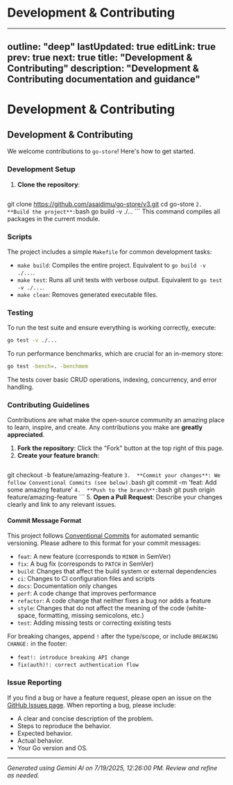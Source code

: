 # Development & Contributing

---
outline: "deep"
lastUpdated: true
editLink: true
prev: true
next: true
title: "Development & Contributing"
description: "Development & Contributing documentation and guidance"
---
# Development & Contributing

## Development & Contributing

We welcome contributions to `go-store`! Here's how to get started.

### Development Setup

1.  **Clone the repository**:
    ```bash
git clone https://github.com/asaidimu/go-store/v3.git
cd go-store
    ```
2.  **Build the project**:
    ```bash
go build -v ./...
    ```
    This command compiles all packages in the current module.

### Scripts

The project includes a simple `Makefile` for common development tasks:

*   `make build`: Compiles the entire project. Equivalent to `go build -v ./...`.
*   `make test`: Runs all unit tests with verbose output. Equivalent to `go test -v ./...`.
*   `make clean`: Removes generated executable files.

### Testing

To run the test suite and ensure everything is working correctly, execute:

```bash
go test -v ./...
```

To run performance benchmarks, which are crucial for an in-memory store:

```bash
go test -bench=. -benchmem
```

The tests cover basic CRUD operations, indexing, concurrency, and error handling.

### Contributing Guidelines

Contributions are what make the open-source community an amazing place to learn, inspire, and create. Any contributions you make are **greatly appreciated**.

1.  **Fork the repository**: Click the "Fork" button at the top right of this page.
2.  **Create your feature branch**:
    ```bash
git checkout -b feature/amazing-feature
    ```
3.  **Commit your changes**: We follow Conventional Commits (see below).
    ```bash
git commit -m 'feat: Add some amazing feature'
    ```
4.  **Push to the branch**:
    ```bash
git push origin feature/amazing-feature
    ```
5.  **Open a Pull Request**: Describe your changes clearly and link to any relevant issues.

#### Commit Message Format

This project follows [Conventional Commits](https://www.conventionalcommits.org/en/v1.0.0/) for automated semantic versioning. Please adhere to this format for your commit messages:

*   `feat`: A new feature (corresponds to `MINOR` in SemVer)
*   `fix`: A bug fix (corresponds to `PATCH` in SemVer)
*   `build`: Changes that affect the build system or external dependencies
*   `ci`: Changes to CI configuration files and scripts
*   `docs`: Documentation only changes
*   `perf`: A code change that improves performance
*   `refactor`: A code change that neither fixes a bug nor adds a feature
*   `style`: Changes that do not affect the meaning of the code (white-space, formatting, missing semicolons, etc.)
*   `test`: Adding missing tests or correcting existing tests

For breaking changes, append `!` after the type/scope, or include `BREAKING CHANGE:` in the footer:

*   `feat!: introduce breaking API change`
*   `fix(auth)!: correct authentication flow`

### Issue Reporting

If you find a bug or have a feature request, please open an issue on the [GitHub Issues page](https://github.com/asaidimu/go-store/v3/issues). When reporting a bug, please include:

*   A clear and concise description of the problem.
*   Steps to reproduce the behavior.
*   Expected behavior.
*   Actual behavior.
*   Your Go version and OS.


---
*Generated using Gemini AI on 7/19/2025, 12:26:00 PM. Review and refine as needed.*